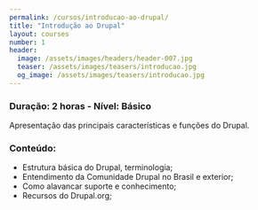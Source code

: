 ```yaml
---
permalink: /cursos/introducao-ao-drupal/
title: "Introdução ao Drupal"
layout: courses
number: 1
header:
  image: /assets/images/headers/header-007.jpg
  teaser: /assets/images/teasers/introducao.jpg
  og_image: /assets/images/teasers/introducao.jpg
---
```


### Duração: 2 horas - Nível: Básico

Apresentação das principais características e funções do Drupal.

### Conteúdo:

- Estrutura básica do Drupal, terminologia;
- Entendimento da Comunidade Drupal no Brasil e exterior;
- Como alavancar suporte e conhecimento;
- Recursos do Drupal.org;
